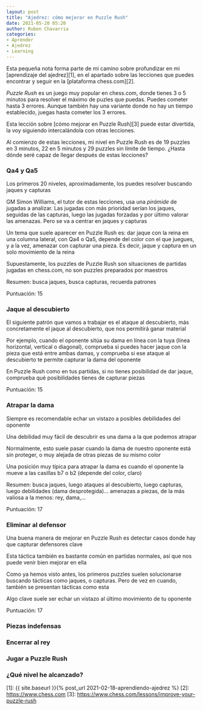 ```yaml
---
layout: post
title: "Ajedrez: cómo mejorar en Puzzle Rush"
date: 2021-05-20 05:20
author: Ruben Chavarria
categories: 
- Aprender
- Ajedrez
- Learning
---
```


Esta pequeña nota forma parte de mi camino sobre profundizar en mi
[aprendizaje del ajedrez][1], en el apartado sobre las lecciones que puedes
encontrar y seguir en la [plataforma chess.com][2].

*Puzzle Rush* es un juego muy popular en chess.com, donde tienes 3 o 5 minutos
para resolver el máximo de puzles que puedas. Puedes cometer hasta 3 errores.
Aunque también hay una variante donde no hay un tiempo establecido, juegas hasta
cometer los 3 errores.

Esta lección sobre [cómo mejorar en Puzzle Rush][3] puede estar divertida,
la voy siguiendo intercalándola con otras lecciones.

<!-- more -->

Al comienzo de estas lecciones, mi nivel en Puzzle Rush es de 19 puzzles en 3
minutos, 22 en 5 minutos y 29 puzzles sin límite de tiempo. ¿Hasta dónde seré
capaz de llegar después de estas lecciones?

### Qa4 y Qa5

Los primeros 20 niveles, aproximadamente, los puedes resolver buscando jaques y
capturas

GM Simon Williams, el tutor de estas lecciones, usa una *pirámide* de jugadas
a analizar. Las jugadas con más prioridad serían los jaques, seguidas de las
capturas, luego las jugadas forzadas y por último valorar las amenazas. Pero se
va a centrar en jaques y capturas

Un tema que suele aparecer en Puzzle Rush es: dar jaque con la reina en una
columna lateral, con Qa4 o Qa5, depende del color con el que juegues, y a la
vez, amenazar con capturar una pieza. Es decir, jaque y captura en un solo
movimiento de la reina

Supuestamente, los puzzles de Puzzle Rush son situaciones de partidas jugadas
en chess.com, no son puzzles preparados por maestros

Resumen: busca jaques, busca capturas, recuerda patrones

Puntuación: 15

### Jaque al descubierto

El siguiente patrón que vamos a trabajar es el ataque al descubierto, más
concretamente el jaque al descubierto, que nos permitirá ganar material

Por ejemplo, cuando el oponente sitúa su dama en línea con la tuya (línea
horizontal, vertical o diagonal), comprueba si puedes hacer jaque con la
pieza que está entre ambas damas, y comprueba si ese ataque al descubierto
te permite capturar la dama del oponente

En Puzzle Rush como en tus partidas, si no tienes posibilidad de dar jaque,
comprueba qué posibilidades tienes de capturar piezas

Puntuación: 15

### Atrapar la dama

Siempre es recomendable echar un vistazo a posibles debilidades del oponente

Una debilidad muy fácil de descubrir es una dama a la que podemos atrapar

Normalmente, esto suele pasar cuando la dama de nuestro oponente está sin
proteger, o muy alejada de otras piezas de su mismo color

Una posición muy típica para atrapar la dama es cuando el oponente la mueve a
las casillas b7 o b2 (depende del color, claro)

Resumen: busca jaques, luego ataques al descubierto, luego capturas,
luego debilidades (dama desprotegida)... amenazas a piezas, de la más valiosa a
la menos: rey, dama,...

Puntuación: 17

### Eliminar al defensor

Una buena manera de mejorar en Puzzle Rush es detectar casos donde hay que
capturar defensores clave

Esta táctica también es bastante común en partidas normales, así que nos puede
venir bien mejorar en ella

Como ya hemos visto antes, los primeros puzzles suelen solucionarse buscando
tácticas como jaques, o capturas. Pero de vez en cuando, también se presentan
tácticas como esta

Algo clave suele ser echar un vistazo al último movimiento de tu oponente

Puntuación: 17

### Piezas indefensas
### Encerrar al rey
### Jugar a Puzzle Rush
### ¿Qué nivel he alcanzado?

[1]: {{ site.baseurl }}{% post_url 2021-02-18-aprendiendo-ajedrez %}
[2]: https://www.chess.com
[3]: https://www.chess.com/lessons/improve-your-puzzle-rush
